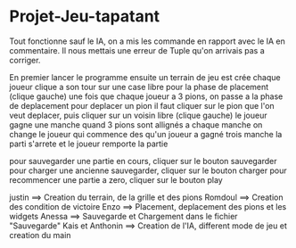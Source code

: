 # Projet-Jeu-tapatant

Tout fonctionne sauf le IA, on a mis les commande en rapport avec le IA en commentaire.
Il nous mettais une erreur de Tuple qu'on arrivais pas a corriger.

En premier lancer le programme
ensuite un terrain de jeu est crée
chaque joueur clique a son tour sur une case libre pour la phase de placement (clique gauche)
une fois que chaque joueur a 3 pions, on passe a la phase de deplacement
pour deplacer un pion il faut cliquer sur le pion que l'on veut deplacer, puis cliquer sur un voisin libre (clique gauche)
le joueur gagne une manche quand 3 pions sont allignés
a chaque manche on change le joueur qui commence
des qu'un joueur a gagné trois manche la parti s'arrete et le joueur remporte la partie

pour sauvegarder une partie en cours, cliquer sur le bouton sauvegarder
pour charger une ancienne sauvegarder, cliquer sur le bouton charger
pour recommencer une partie a zero, cliquer sur le bouton play

justin ==> Creation du terrain, de la grille et des pions
Romdoul ==> Creation des condition de victoire
Enzo ==> Placement, deplacement des pions et les widgets
Anessa ==> Sauvegarde et Chargement dans le fichier "Sauvegarde"
Kais et Anthonin ==> Creation de l'IA, different mode de jeu et creation du main
